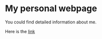 # My personal webpage

You could find detailed information about me.

Here is the [link](https://mnismayilli.github.io)
